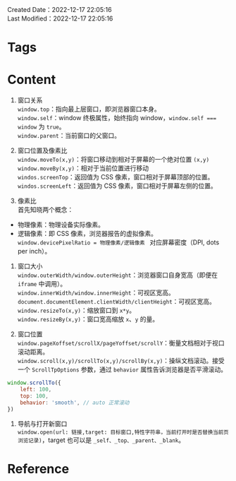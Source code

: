 Created Date：2022-12-17 22:05:16  
Last Modified：2022-12-17 22:05:16

# Tags

# Content

1) 窗口关系  
`window.top`：指向最上层窗口，即浏览器窗口本身。  
`window.self`：window 终极属性，始终指向 window，`window.self === window` 为 `true`。  
`window.parent`：当前窗口的父窗口。

2) 窗口位置及像素比  
`window.moveTo(x,y)`：将窗口移动到相对于屏幕的一个绝对位置 `(x,y)`  
`window.moveBy(x,y)`：相对于当前位置进行移动  
`windos.screenTop`：返回值为 CSS 像素，窗口相对于屏幕顶部的位置。  
`windos.screenLeft`：返回值为 CSS 像素，窗口相对于屏幕左侧的位置。

3) 像素比  
首先知晓两个概念：

- 物理像素：物理设备实际像素。
- 逻辑像素：即 CSS 像素，浏览器报告的虚拟像素。  
`window.devicePixelRatio = 物理像素/逻辑像素 ` 对应屏幕密度（DPI, dots per inch）。

1) 窗口大小  
`window.outerWidth/window.outerHeight`：浏览器窗口自身宽高（即便在 `iframe` 中调用）。  
`window.innerWidth/window.innerHeight`：可视区宽高。  
`document.documentElement.clientWidth/clientHeight`：可视区宽高。  
`window.resizeTo(x,y)`：缩放窗口到 `x*y`。  
`window.resizeBy(x,y)`：窗口宽高缩放 `x`、`y` 的量。

2) 窗口位置  
`window.pageXoffset/scrollX/pageYoffset/scrollY`：衡量文档相对于视口滚动距离。  
`window.scroll(x,y)/scrollTo(x,y)/scrollBy(x,y)`：操纵文档滚动。接受一个 `ScrollTpOptions` 参数，通过 `behavior` 属性告诉浏览器是否平滑滚动。

```js
window.scrollTo({
	left: 100,
	top: 100,
	behavior: 'smooth', // auto 正常滚动
})
```

1) 导航与打开新窗口  
`window.open(url: 链接,target: 目标窗口,特性字符串，当前打开时是否替换当前页浏览记录)`，target 也可以是 `_self、_top、_parent、_blank`。

# Reference
